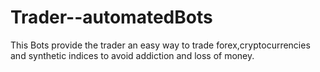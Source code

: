 # Trader--automatedBots
This Bots provide the trader an easy way to trade forex,cryptocurrencies and synthetic indices to avoid addiction and loss of money.
